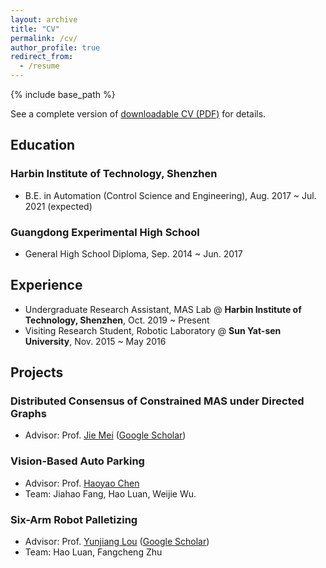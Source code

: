 ```yaml
---
layout: archive
title: "CV"
permalink: /cv/
author_profile: true
redirect_from:
  - /resume
---
```


{% include base_path %}

See  a complete version of [downloadable CV (PDF)](https://edmundluan.github.io/files/CV_HaoLuan.pdf) for details. 

## Education

### Harbin Institute of Technology, Shenzhen


- B.E. in Automation (Control Science and Engineering), Aug. 2017 ~ Jul. 2021 (expected) 

### Guangdong Experimental High School


- General High School Diploma, Sep. 2014 ~ Jun. 2017 



## Experience

* Undergraduate Research Assistant, MAS Lab @ **Harbin Institute of Technology, Shenzhen**, Oct. 2019 ~ Present 
* Visiting Research Student, Robotic Laboratory @ **Sun Yat-sen University**, Nov. 2015 ~ May 2016 



## Projects

### Distributed Consensus of Constrained MAS under Directed Graphs 

-   Advisor: Prof. [Jie Mei](http://faculty.hitsz.edu.cn/meijie) ([Google Scholar](https://scholar.google.com/citations?user=tyQm5IkAAAAJ)) 



### Vision-Based Auto Parking

-   Advisor: Prof. [Haoyao Chen](http://nrs-lab.com/people/) 
-   Team: Jiahao Fang, Hao Luan, Weijie Wu. 



### Six-Arm Robot Palletizing 

-   Advisor: Prof. [Yunjiang Lou](http://faculty.hitsz.edu.cn/louyunjiang?lang=en) ([Google Scholar](https://scholar.google.com/citations?user=8Ulrn3cAAAAJ))  
-   Team: Hao Luan, Fangcheng Zhu 





<!--
Publications
======
  <ul>{% for post in site.publications %}
    {% include archive-single-cv.html %}
  {% endfor %}</ul>

Talks
======
  <ul>{% for post in site.talks %}
    {% include archive-single-talk-cv.html %}
  {% endfor %}</ul>

Teaching
======
  <ul>{% for post in site.teaching %}
    {% include archive-single-cv.html %}
  {% endfor %}</ul>


Leadership
======

* Currently signed in to 43 different slack teams

-->

